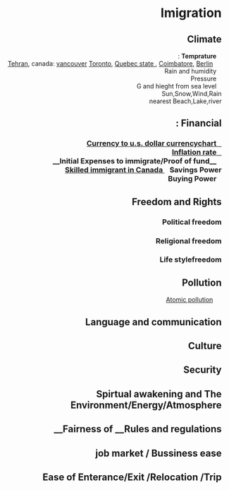 <html dir="rtl">
<h1>Imigration </h1>
 <h2>	Climate	    </h2>
	
 &nbsp;&nbsp; __Temprature__ :  
	&nbsp;&nbsp;&nbsp;&nbsp;
		<a href="https://www.google.com/search?num=100&ei=xMJiW9OpM4Lt6ASs-o2wAw&q=+temperature+graph+tehran&oq=+temperature+graph+tehran"> Tehran</a>,
		canada: 
		<a href="https://www.holiday-weather.com/vancouver/averages/">vancouver</a>
		<a href="https://www.google.com/search?num=100&ei=fsNiW63pO8rX6ASMzqLYAw&q=temperature+graph+toronto&oq=temperature+graph+toronto">Toronto</a>,
		<a href="https://en.climate-data.org/region/62/#example0"> Quebec state </a>,
		<a href="https://en.climate-data.org/location/2788/">Coimbatore</a>,
		<a href="https://www.holiday-weather.com/berlin/averages/">Berlin</a>
<br>
&nbsp;&nbsp; Rain and humidity  <br>
&nbsp;&nbsp; Pressure  <br>
&nbsp;&nbsp; G and hieght from sea level <br>
Sun,Snow,Wind,Rain <br>
nearest Beach,Lake,river <br>


 <h2>Financial :</h2>
	<h3>
	<a href='https://www.xe.com/currencycharts/?from=IRR&to=USD&view=10Y'>
	&nbsp;&nbsp;	Currency to u.s. dollar currencychart
	</a>		<br>
	<a href="https://www.google.com/search?q=countries+inflation+rate&ie=utf-8&oe=utf-8&client=firefox-b-ab">
	&nbsp;&nbsp;		Inflation rate
	</a>     <br>
	&nbsp;&nbsp; __Initial Expenses to immigrate/Proof of fund__<br>
	<a href="https://www.canada.ca/en/immigration-refugees-citizenship/services/immigrate-canada/express-entry/documents/proof-funds.html"> Skilled immigrant in Canada </a>
	&nbsp;&nbsp; Savings Power <br>
	&nbsp;&nbsp;  Buying Power <br>
	</h3>
	
 <h2> Freedom and Rights</h2>
	<h3>Political freedom </h3>
	<h3>Religional freedom </h3>
	<h3> Life stylefreedom </h3>

<h2> Pollution </h2>
   &nbsp;&nbsp;&nbsp;&nbsp;  <a href="https://www.mpg.de/11583624/original-1508156177.jpg?t=eyJ3aWR0aCI6MTQwMCwib2JqX2lkIjoxMTU4MzYyNH0=--89a145434832f20e7ee237570e87985767547d5d"> Atomic pollution</a>
<h2> Language and communication </h2>
  <h2> Culture </h2>
  <h2> Security </h2>
  <h2> Spirtual awakening and The Environment/Energy/Atmosphere </h2>
  <h2> Fairness of __Rules and regulations__ </h2>
  <h2> job market / Bussiness ease </h2>
  <h2> Ease of Enterance/Exit /Relocation /Trip </h2>
</html>

